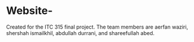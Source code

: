# Website-
Created for the ITC 315 final project. The team members are aerfan waziri, shershah ismailkhil, abdullah durrani, and shareefullah abed.
